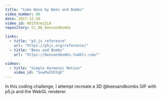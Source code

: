 ```yaml
---
title: "Cube Wave by Bees and Bombs"
video_number: 86
date: 2017-12-28
video_id: H81Tdrmz2LA
repository: CC_86_beesandbombs

links:
  - title: "p5.js reference"  
    url: "https://p5js.org/reference/"
  - title: "Bees and Bombs"  
    url: "https://beesandbombs.tumblr.com/"  

videos:
  - title: "Simple Harmonic Motion"
    video_id: "GvwPwIUSYqE"
---
```


In this coding challenge, I attempt recreate a 3D @beesandbombs GIF with p5.js and the WebGL renderer.
